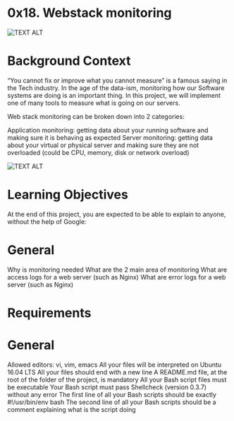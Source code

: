 # 0x18. Webstack monitoring

![TEXT ALT](https://s3.amazonaws.com/intranet-projects-files/holbertonschool-sysadmin_devops/281/hb3pAsO.png)

# Background Context
“You cannot fix or improve what you cannot measure” is a famous saying in the Tech industry. In the age of the data-ism, monitoring how our Software systems are doing is an important thing. In this project, we will implement one of many tools to measure what is going on our servers.

Web stack monitoring can be broken down into 2 categories:

Application monitoring: getting data about your running software and making sure it is behaving as expected
Server monitoring: getting data about your virtual or physical server and making sure they are not overloaded (could be CPU, memory, disk or network overload)

![TEXT ALT](https://s3.amazonaws.com/intranet-projects-files/holbertonschool-sysadmin_devops/281/ktCXnhE.jpg)

# Learning Objectives
At the end of this project, you are expected to be able to explain to anyone, without the help of Google:

# General
Why is monitoring needed
What are the 2 main area of monitoring
What are access logs for a web server (such as Nginx)
What are error logs for a web server (such as Nginx)

# Requirements
# General
Allowed editors: vi, vim, emacs
All your files will be interpreted on Ubuntu 16.04 LTS
All your files should end with a new line
A README.md file, at the root of the folder of the project, is mandatory
All your Bash script files must be executable
Your Bash script must pass Shellcheck (version 0.3.7) without any error
The first line of all your Bash scripts should be exactly #!/usr/bin/env bash
The second line of all your Bash scripts should be a comment explaining what is the script doing
